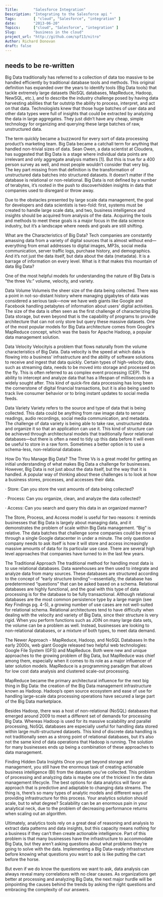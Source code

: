 ```yaml
---
Title:       "Salesforce Integration"
Description: "Integrating to the Salesforce api "
Tags:        [ "cloud", "Salesforce", "integration" ]
date:        "2013-06-20"
Topics:      ["cloud", "Salesforce", "integration" ]
Slug:        "business in the cloud"
project_url: "http://github.com/spf13/nitro"
Author: Richard Donovan
draft: false
---
```


## needs to be re-written ##


Big Data traditionally has referred to a collection of data too massive to be handled efficiently by traditional database tools and methods. This original definition has expanded over the years to identify tools (Big Data tools) that tackle extremely large datasets (NoSQL databases, MapReduce, Hadoop, NewSQL, etc.), and to describe the industry challenge posed by having data harvesting abilities that far outstrip the ability to process, interpret, and act on that data. Technologists knew that those huge batches of user data and other data types were full of insights that could be extracted by analyzing the data in large aggregates. They just didn’t have any cheap, simple technology for organizing and querying these large batches of raw, unstructured data.

The term quickly became a buzzword for every sort of data processing product’s marketing team. Big Data became a catchall term for anything that handled non-trivial sizes of data. Sean Owen, a data scientist at Cloudera, has suggested that Big Data is a stage where individual data points are irrelevant and only aggregate analysis matters [1]. But this is true for a 400 person survey as well, and most people wouldn’t consider that very big. The key part missing from that definition is the transformation of unstructured data batches into structured datasets. It doesn’t matter if the database is relational or non-relational. Big Data is not defined by a number of terabytes, it’s rooted in the push to discoverhidden insights in data that companies used to disregard or throw away.

Due to the obstacles presented by large scale data management, the goal for developers and data scientists is two-fold: first, systems must be created to handle large scale data, and two, business intelligence and insights should be acquired from analysis of the data. Acquiring the tools and methods to meet these goals is a major focus in the data science industry, but it’s a landscape where needs and goals are still shifting.

What are the Characteristics of Big Data?
Tech companies are constantly amassing data from a variety of digital sources that is almost without end—everything from email addresses to digital images, MP3s, social media communication, server traffic logs, purchase history, and demographics. And it’s not just the data itself, but data about the data (metadata). It is a barrage of information on every level. What is it that makes this mountain of data Big Data?

One of the most helpful models for understanding the nature of Big Data is “the three Vs:” volume, velocity, and variety.

Data Volume
Volumeis the sheer size of the data being collected. There was a point in not-so-distant history where managing gigabytes of data was considered a serious task—now we have web giants like Google and Facebook handling petabytes of information about users’ digital activities. The size of the data is often seen as the first challenge of characterizing Big Data storage, but even beyond that is the capability of programs to provide architecture that can not only store but query these massive datasets. One of the most popular models for Big Data architecture comes from Google’s MapReduce concept, which was the basis for Apache Hadoop, a popular data management solution.

Data Velocity
Velocityis a problem that flows naturally from the volume characteristics of Big Data. Data velocity is the speed at which data is flowing into a business’ infrastructure and the ability of software solutions to receive and ingest that data quickly. Certain types of high-velocity data, such as streaming data, needs to be moved into storage and processed on the fly. This is often referred to as complex event processing (CEP). The ability to intercept and analyze data that has a lifespan of milliseconds is a widely sought after. This kind of quick-fire data processing has long been the cornerstone of digital financial transactions, but it is also being used to track live consumer behavior or to bring instant updates to social media feeds.

Data Variety
Variety refers to the source and type of data that is being collected. This data could be anything from raw image data to sensor readings, audio recordings, social media communication, and metadata. The challenge of data variety is being able to take raw, unstructured data and organize it so that an application can use it. This kind of structure can be achieved through architectural models that traditionally favor relational databases—but there is often a need to tidy up this data before it will even be useful to store in a raw form. Sometimes a better option is to use a schema-less, non-relational database.

How Do You Manage Big Data?
The Three Vs is a great model for getting an initial understanding of what makes Big Data a challenge for businesses. However, Big Data is not just about the data itself, but the way that it is handled. A popular way of thinking about these challenges is to look at how a business stores, processes, and accesses their data.

·  Store: Can you store the vast amounts of data being collected?

·  Process: Can you organize, clean, and analyze the data collected?

·  Access: Can you search and query this data in an organized manner?

The Store, Process, and Access model is useful for two reasons: it reminds businesses that Big Data is largely about managing data, and it demonstrates the problem of scale within Big Data management. “Big” is relative. The data batches that challenge some companies could be moved through a single Google datacenter in under a minute. The only question a company needs to ask itself is how it will store and access increasingly massive amounts of data for its particular use case. There are several high level approaches that companies have turned to in the last few years.

The Traditional Approach
The traditional method for handling most data is to use relational databases. Data warehouses are then used to integrate and analyze data from many sources. These databases are structured according to the concept of “early structure binding”—essentially, the database has predetermined “questions” that can be asked based on a schema. Relational databases are highly functional, and the goal with this type of data processing is for the database to be fully transactional. Although relational databases are the most common persistence type by a large margin (see Key Findings pg. 4-5), a growing number of use cases are not well-suited for relational schema. Relational architectures tend to have difficulty when dealing with the velocity and variety of Big Data, since their structure is very rigid. When you perform functions such as JOIN on many large data sets, the volume can be a problem as well. Instead, businesses are looking to non-relational databases, or a mixture of both types, to meet data demand.

The Newer Approach - MapReduce, Hadoop, and NoSQL Databases
In the early 2000s, web giant Google released two helpful web technologies: Google File System (GFS) and MapReduce. Both were new and unique approaches to the growing problem of Big Data, but MapReduce was chief among them, especially when it comes to its role as a major influencer of later solution models. MapReduce is a programming paradigm that allows for low cost data analysis and clustered scale-out processing.

MapReduce became the primary architectural influence for the next big thing in Big Data: the creation of the Big Data management infrastructure known as Hadoop. Hadoop’s open source ecosystem and ease of use for handling large-scale data processing operations have secured a large part of the Big Data marketplace.

Besides Hadoop, there was a host of non-relational (NoSQL) databases that emerged around 2009 to meet a different set of demands for processing Big Data. Whereas Hadoop is used for its massive scalability and parallel processing, NoSQL databases are especially useful for handling data stored within large multi-structured datasets. This kind of discrete data handling is not traditionally seen as a strong point of relational databases, but it’s also not the same kind of data operations that Hadoop is running. The solution for many businesses ends up being a combination of these approaches to data management.

Finding Hidden Data Insights
Once you get beyond storage and management, you still have the enormous task of creating actionable business intelligence (BI) from the datasets you’ve collected. This problem of processing and analyzing data is maybe one of the trickiest in the data management lifecycle. The best options for data analytics will favor an approach that is predictive and adaptable to changing data streams. The thing is, there’s so many types of analytic models and different ways of providing infrastructure for this process. Your analytics solution should scale, but to what degree? Scalability can be an enormous pain in your analytical neck, due to the problem of decreasing performance returns when scaling out an algorithm.

Ultimately, analytics tools rely on a great deal of reasoning and analysis to extract data patterns and data insights, but this capacity means nothing for a business if they can’t then create actionable intelligence. Part of this problem is that many businesses have the infrastructure to accommodate Big Data, but they aren’t asking questions about what problems they’re going to solve with the data. Implementing a Big Data-ready infrastructure before knowing what questions you want to ask is like putting the cart before the horse.

But even if we do know the questions we want to ask, data analysis can always reveal many correlations with no clear causes. As organizations get better at processing and analyzing Big Data, the next major hurdle will be pinpointing the causes behind the trends by asking the right questions and embracing the complexity of our answers.